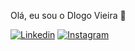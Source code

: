 Olá, eu sou o DIogo Vieira 👋

[![Linkedin](https://img.shields.io/badge/LinkedIn-0077B5?style=for-the-badge&logo=linkedin&logoColor=white)](https://br.linkedin.com/in/diogo-vieira-braz-61a110293)
[![Instagram](https://img.shields.io/badge/Instagram-E4405F?style=for-the-badge&logo=instagram&logoColor=white)](diogovb88240@gmail.com)

